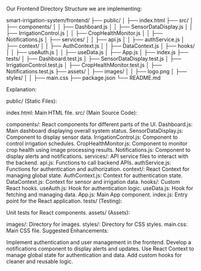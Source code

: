 Our Frontend Directory Structure we are implementing:

smart-irrigation-system/frontend/
├── public/
│   ├── index.html
├── src/
│   ├── components/
│   │   ├── Dashboard.js
│   │   ├── SensorDataDisplay.js
│   │   ├── IrrigationControl.js
│   │   ├── CropHealthMonitor.js
│   │   ├── Notifications.js
│   ├── services/
│   │   ├── api.js
│   │   ├── authService.js
│   ├── context/
│   │   ├── AuthContext.js
│   │   ├── DataContext.js
│   ├── hooks/
│   │   ├── useAuth.js
│   │   ├── useData.js
│   ├── App.js
│   ├── index.js
├── tests/
│   ├── Dashboard.test.js
│   ├── SensorDataDisplay.test.js
│   ├── IrrigationControl.test.js
│   ├── CropHealthMonitor.test.js
│   ├── Notifications.test.js
├── assets/
│   ├── images/
│   │   ├── logo.png
│   ├── styles/
│   │   ├── main.css
├── package.json
└── README.md

Explanation:

public/ (Static Files):

index.html: Main HTML file.
src/ (Main Source Code):

components/: React components for different parts of the UI.
Dashboard.js: Main dashboard displaying overall system status.
SensorDataDisplay.js: Component to display sensor data.
IrrigationControl.js: Component to control irrigation schedules.
CropHealthMonitor.js: Component to monitor crop health using image processing results.
Notifications.js: Component to display alerts and notifications.
services/: API service files to interact with the backend.
api.js: Functions to call backend APIs.
authService.js: Functions for authentication and authorization.
context/: React Context for managing global state.
AuthContext.js: Context for authentication state.
DataContext.js: Context for sensor and irrigation data.
hooks/: Custom React hooks.
useAuth.js: Hook for authentication logic.
useData.js: Hook for fetching and managing data.
App.js: Main App component.
index.js: Entry point for the React application.
tests/ (Testing):

Unit tests for React components.
assets/ (Assets):

images/: Directory for images.
styles/: Directory for CSS styles.
main.css: Main CSS file.
Suggested Enhancements:

Implement authentication and user management in the frontend.
Develop a notifications component to display alerts and updates.
Use React Context to manage global state for authentication and data.
Add custom hooks for cleaner and reusable logic.

